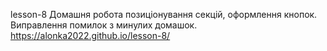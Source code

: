 lesson-8
Домашня робота позиціонування секцій, оформлення кнопок. Виправлення помилок з минулих домашок.
 https://alonka2022.github.io/lesson-8/
